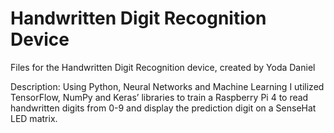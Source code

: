 # Handwritten Digit Recognition Device
Files for the Handwritten Digit Recognition device, created by Yoda Daniel

Description:
Using Python, Neural Networks and Machine Learning I utilized TensorFlow, NumPy and Keras’ libraries to train a Raspberry Pi 4 to read handwritten digits from 0-9 and display the prediction digit on a SenseHat LED matrix.
